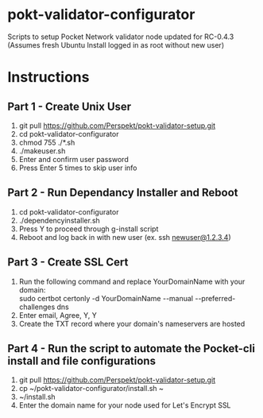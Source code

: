 # pokt-validator-configurator
Scripts to setup Pocket Network validator node updated for RC-0.4.3  
(Assumes fresh Ubuntu Install logged in as root without new user)

# Instructions
## Part 1 - Create Unix User
1. git pull https://github.com/Perspekt/pokt-validator-setup.git
2. cd pokt-validator-configurator
3. chmod 755 ./*.sh
4. ./makeuser.sh
5. Enter and confirm user password
6. Press Enter 5 times to skip user info

## Part 2 - Run Dependancy Installer and Reboot
1. cd pokt-validator-configurator
2. ./dependencyinstaller.sh
3. Press Y to proceed through g-install script
4. Reboot and log back in with new user (ex. ssh newuser@1.2.3.4)

## Part 3 - Create SSL Cert
1. Run the following command and replace YourDomainName with your domain:  
sudo certbot certonly -d  YourDomainName --manual --preferred-challenges dns 
2. Enter email, Agree, Y, Y
3. Create the TXT record where your domain's nameservers are hosted

## Part 4 - Run the script to automate the Pocket-cli install and file configurations
1. git pull https://github.com/Perspekt/pokt-validator-setup.git
2. cp ~/pokt-validator-configurator/install.sh ~
3. ~/install.sh
4. Enter the domain name for your node used for Let's Encrypt SSL

